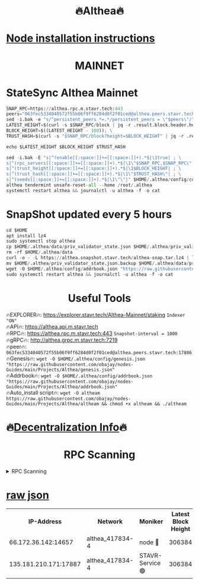<h1 align="center"> 🔥Althea🔥</h1>

[Node installation instructions](https://github.com/obajay/nodes-Guides/tree/main/Projects/Althea)
=

<h1 align="center"> MAINNET</h1>

# StateSync Althea Mainnet
```python
SNAP_RPC=https://althea.rpc.m.stavr.tech:443
peers="063fec5334040572f55b06f9ff6284d0f2f01ced@althea.peers.stavr.tech:17886"
sed -i.bak -e "s/^persistent_peers *=.*/persistent_peers = \"$peers\"/" $HOME/.althea/config/config.toml
LATEST_HEIGHT=$(curl -s $SNAP_RPC/block | jq -r .result.block.header.height); \
BLOCK_HEIGHT=$((LATEST_HEIGHT - 100)); \
TRUST_HASH=$(curl -s "$SNAP_RPC/block?height=$BLOCK_HEIGHT" | jq -r .result.block_id.hash)

echo $LATEST_HEIGHT $BLOCK_HEIGHT $TRUST_HASH

sed -i.bak -E "s|^(enable[[:space:]]+=[[:space:]]+).*$|\1true| ; \
s|^(rpc_servers[[:space:]]+=[[:space:]]+).*$|\1\"$SNAP_RPC,$SNAP_RPC\"| ; \
s|^(trust_height[[:space:]]+=[[:space:]]+).*$|\1$BLOCK_HEIGHT| ; \
s|^(trust_hash[[:space:]]+=[[:space:]]+).*$|\1\"$TRUST_HASH\"| ; \
s|^(seeds[[:space:]]+=[[:space:]]+).*$|\1\"\"|" $HOME/.althea/config/config.toml
althea tendermint unsafe-reset-all --home /root/.althea
systemctl restart althea && journalctl -u althea -f -o cat
```
# SnapShot updated every 5 hours
```python
cd $HOME
apt install lz4
sudo systemctl stop althea
cp $HOME/.althea/data/priv_validator_state.json $HOME/.althea/priv_validator_state.json.backup
rm -rf $HOME/.althea/data
curl -o - -L https://althea.snapshot.stavr.tech/althea-snap.tar.lz4 | lz4 -c -d - | tar -x -C $HOME/.althea --strip-components 2
mv $HOME/.althea/priv_validator_state.json.backup $HOME/.althea/data/priv_validator_state.json
wget -O $HOME/.althea/config/addrbook.json "https://raw.githubusercontent.com/obajay/nodes-Guides/main/Projects/Althea/addrbook.json"
sudo systemctl restart althea && journalctl -u althea -f -o cat
```
 <h1 align="center"> Useful Tools</h1>
 
🔥EXPLORER🔥: https://explorer.stavr.tech/Althea-Mainnet/staking        `Indexer "ON"` \
🔥API🔥:      https://althea.api.m.stavr.tech \
🔥RPC🔥:      https://althea.rpc.m.stavr.tech:443              `Snapshot-interval = 1000` \
🔥gRPC🔥:     http://althea.grpc.m.stavr.tech:7219 \
🔥peer🔥:     `063fec5334040572f55b06f9ff6284d0f2f01ced@althea.peers.stavr.tech:17886` \
🔥Genesis🔥: `wget -O $HOME/.althea/config/genesis.json "https://raw.githubusercontent.com/obajay/nodes-Guides/main/Projects/Althea/genesis.json"` \
🔥Addrbook🔥: `wget -O $HOME/.althea/config/addrbook.json "https://raw.githubusercontent.com/obajay/nodes-Guides/main/Projects/Althea/addrbook.json"` \
🔥Auto_install script🔥:  `wget -O altheam https://raw.githubusercontent.com/obajay/nodes-Guides/main/Projects/Althea/altheam && chmod +x altheam && ./altheam`

🔥[Decentralization Info](https://github.com/obajay/StateSync-snapshots/tree/main/Projects/Althea/Decentralization)🔥
=

<h1 align="center"> RPC Scanning</h1>

<details>
<summary>RPC Scanning</summary>

<h2 align="center"> We scan nodes in real time every 4 hours. And we provide the final result of RPC endpoints.
We cannot influence the operation of these nodes in any way. </h2>


```python
If Voting Power is higher than 0 --> then the Node is a validator of the network and may be subject to attack and be a potential threat to the chain.
```
```python
We marked such validators with a red symbol
```

</details>

[raw json](https://rpc-check.althea.stavr.tech/althea/rpcalthea_result.json)
=

<table><tr><th>IP-Address</th><th>Network</th><th>Moniker</th><th>Latest Block Height</th><th>Earliest Block Height</th><th>Catching Up</th><th>Tx Index</th><th>Voting Power</th><th>Scan Time</th></tr><tr><td>66.172.36.142:14657</td><td>althea_417834-4</td><td>node 🔴</td><td>306384</td><td>1</td><td>False</td><td>on</td><td>56881</td><td>2024-03-28T05:50:51.515338753UTC</td></tr><tr><td>135.181.210.171:17887</td><td>althea_417834-4</td><td>STAVR-Service 🟢</td><td>306384</td><td>305001</td><td>False</td><td>on</td><td>0</td><td>2024-03-28T05:50:50.731742382UTC</td></tr></table>
